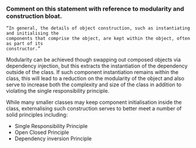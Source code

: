 ### Comment on this statement with reference to modularity and construction bloat.  ###
    “In general, the details of object construction, such as instantiating and initialising the 
    components that comprise the object, are kept within the object, often as part of its 
    constructor.”

Modularity can be achieved though swapping out composed objects via dependency injection, but this
extracts the instantiation of the dependency outside of the class. If such component instantiation
remains within the class, this will lead to a reduction on the modularity of the object and also
serve to increase both the complexity and size of the class in addition to violating the single
responsibility principle.

While many smaller classes may keep component initialisation inside the class, externalising such
construction serves to better meet a number of solid principles including:

* Single Responsibility Principle
* Open Closed Principle
* Dependency inversion Principle
